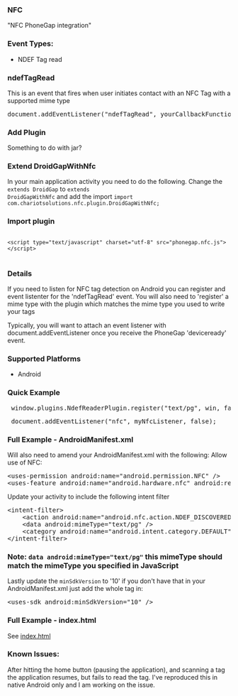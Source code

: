 ### NFC
"NFC PhoneGap integration"

### Event Types:
* NDEF Tag read

### ndefTagRead

This is an event that fires when user initiates contact with an NFC Tag with a supported mime type

<pre>document.addEventListener("ndefTagRead", yourCallbackFunction, false);</pre>

### Add Plugin
Something to do with jar?

### Extend DroidGapWithNfc
In your main application activity you need to do the following. 
Change the <code>extends DroidGap</code> to <code>extends DroidGapWithNfc</code> and add the import <code>import com.chariotsolutions.nfc.plugin.DroidGapWithNfc;</code>

### Import plugin
<pre><code>
&lt;script type="text/javascript" charset="utf-8" src="phonegap.nfc.js"&gt;&lt;/script&gt;
</code>
</pre>

### Details
If you need to listen for NFC tag detection on Android you can register and event listenter for the 'ndefTagRead' event. You will also need to 'register' a mime type with the plugin which matches the mime type you used to write your tags

Typically, you will want to attach an event listener with document.addEventListener once you receive the PhoneGap 'deviceready' event.

### Supported Platforms

* Android

### Quick Example

<pre> window.plugins.NdefReaderPlugin.register("text/pg", win, fail); </pre>

<pre> document.addEventListener("nfc", myNfcListener, false); </pre>

### Full Example - AndroidManifest.xml

Will also need to amend your AndroidManifest.xml with the following:
Allow use of NFC:
<pre>
&lt;uses-permission android:name="android.permission.NFC" /&gt;
&lt;uses-feature android:name="android.hardware.nfc" android:required="true" /&gt;
</pre>

Update your activity to include the following intent filter
<pre>
&lt;intent-filter&gt;
	&lt;action android:name="android.nfc.action.NDEF_DISCOVERED" /&gt;
	&lt;data android:mimeType="text/pg" /&gt;
	&lt;category android:name="android.intent.category.DEFAULT" /&gt;
&lt;/intent-filter&gt;
</pre>
### Note: <code>data android:mimeType="text/pg"</code> this mimeType should match the mimeType you specified in JavaScript

Lastly update the <code>minSdkVersion</code> to '10' if you don't have that in your AndroidManifest.xml just add the whole tag in:
<pre>
&lt;uses-sdk android:minSdkVersion="10" /&gt;	
</pre>

### Full Example - index.html

See [index.html](https://github.com/chariotsolutions/phonegap-nfc/blob/master/assets/www/index.html)

### Known Issues:
After hitting the home button (pausing the application), and scanning a tag the application resumes, but fails to read the tag.
I've reproduced this in native Android only and I am working on the issue.
